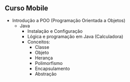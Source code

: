 ## Curso Mobile
- Introdução a POO (Programação Orientada a Objetos)
    - Java 
        - Instalação e Configuração
        - Lógica e programação em Java (Calculadora)
        - Conceitos:
            - Classe
            - Objeto
            - Herança
            - Polimorfismo
            - Encapsulamento
            - Abstração 